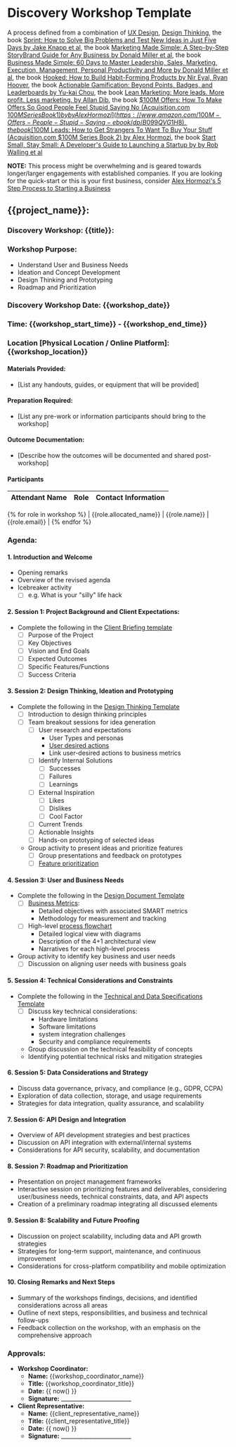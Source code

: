 # Discovery Workshop Template
A process defined from a combination of [UX Design](https://www.uxdesigninstitute.com/blog/ux-design-process/), [Design Thinking](https://www.thinkwithgoogle.com/future-of-marketing/creativity/design-thinking-principles/), the book [Sprint: How to Solve Big Problems and Test New Ideas in Just Five Days by Jake Knapp et al](https://www.amazon.com/Sprint-audiobook/dp/B01BXB1B7K), the book [Marketing Made Simple: A Step-by-Step StoryBrand Guide for Any Business by Donald Miller et al](https://www.amazon.com/Marketing-Made-Simple-Step-Step/dp/B07TTTYZRK), the book [Business Made Simple: 60 Days to Master Leadership, Sales, Marketing, Execution, Management, Personal Productivity and More by Donald Miller et al](https://www.amazon.com/Business-Made-Simple-Leadership-Marketing/dp/B0868V7TZG), the book [Hooked: How to Build Habit-Forming Products by Nir Eyal, Ryan Hoover](https://www.amazon.com/Hooked-How-Build-Habit-Forming-Products/dp/B00HZY1N0K), the book [Actionable Gamification: Beyond Points, Badges, and Leaderboards by Yu-kai Chou](https://www.amazon.com/Actionable-Gamification-audiobook/dp/B06XSWX7BN), the book [Lean Marketing: More leads. More profit. Less marketing. by Allan Dib](https://www.amazon.com/Lean-Marketing-Less-More-Business/dp/1774583941), the book [$100M Offers: How To Make Offers So Good People Feel Stupid Saying No (Acquisition.com $100M Series Book 1) by by Alex Hormozi](https://www.amazon.com/100M-Offers-People-Stupid-Saying-ebook/dp/B099QVG1H8), the book [$100M Leads: How to Get Strangers To Want To Buy Your Stuff (Acquisition.com $100M Series Book 2) by Alex Hormozi](https://www.amazon.com/100M-Leads-Strangers-Stuff-Acquisition-com-ebook/dp/B0CFDR3TYV), the book [Start Small, Stay Small: A Developer's Guide to Launching a Startup by by Rob Walling et al](https://www.amazon.com/Start-Small-Stay-Developers-Launching/dp/0615373968)

**NOTE:** This process might be overwhelming and is geared towards longer/larger engagements with established companies. If you are looking for the quick-start or this is your first business, consider [Alex Hormozi's 5 Step Process to Starting a Business](https://github.com/RyanJulyan/rocket/blob/main/02_discovery_and_planning_phase/quickstarts/alex_hormozi_5_step_process.md)

## {{project_name}}:

### Discovery Workshop: {{title}}:

### Workshop Purpose:  
- Understand User and Business Needs
- Ideation and Concept Development
- Design Thinking and Prototyping
- Roadmap and Prioritization

### Discovery Workshop Date: {{workshop_date}}
### Time: {{workshop_start_time}} - {{workshop_end_time}}
### Location [Physical Location / Online Platform]: {{workshop_location}}

#### Materials Provided:
- [List any handouts, guides, or equipment that will be provided]

#### Preparation Required:  
- [List any pre-work or information participants should bring to the workshop]

#### Outcome Documentation:
- [Describe how the outcomes will be documented and shared post-workshop]

#### Participants

| Attendant Name          | Role               | Contact Information           |
|-------------------------|--------------------|-------------------------------|
{% for role in workshop %}
| {{role.allocated_name}} | {{role.name}}      | {{role.email}}                |
{% endfor %}

### Agenda:  
#### 1. **Introduction and Welcome**
- Opening remarks
- Overview of the revised agenda
- Icebreaker activity
   - [ ] e.g. What is your "silly" life hack

#### 2. **Session 1: Project Background and Client Expectations:**
- Complete the following in the [Client Briefing template](https://github.com/RyanJulyan/rocket/blob/main/01_initiation_phase/01_client_briefing_template.md)
   - [ ] Purpose of the Project
   - [ ] Key Objectives
   - [ ] Vision and End Goals
   - [ ] Expected Outcomes
   - [ ] Specific Features/Functions
   - [ ] Success Criteria

#### 3. **Session 2: Design Thinking, Ideation and Prototyping**
- Complete the following in the [Design Thinking Template](https://github.com/RyanJulyan/rocket/blob/main/02_discovery_and_planning_phase/03_design_thinking_template.md)
   - [ ] Introduction to design thinking principles
   - [ ] Team breakout sessions for idea generation
      - [ ] User research and expectations
         - User Types and personas
         - [User desired actions](https://github.com/RyanJulyan/rocket/blob/main/03_design_and_documentation_phase/01_design_document_template.md#user-types--desired-actions)
         - Link user-desired actions to business metrics
      - [ ] Identify Internal Solutions
         - [ ] Successes
         - [ ] Failures
         - [ ] Learnings
      - [ ] External Inspiration
         - [ ] Likes
         - [ ] Dislikes
         - [ ] Cool Factor
      - [ ] Current Trends
      - [ ] Actionable Insights
      - [ ] Hands-on prototyping of selected ideas
   - Group activity to present ideas and prioritize features 
      - [ ] Group presentations and feedback on prototypes
      - [ ] [Feature prioritization](https://github.com/RyanJulyan/rocket/blob/main/03_design_and_documentation_phase/01_design_document_template.md#features-and-priorities)

#### 4. **Session 3: User and Business Needs**
- Complete the following in the [Design Document Template](https://github.com/RyanJulyan/rocket/blob/main/03_design_and_documentation_phase/01_design_document_template.md)
   - [ ] [Business Metrics](https://github.com/RyanJulyan/rocket/blob/main/03_design_and_documentation_phase/01_design_document_template.md#business-metrics):
      - Detailed objectives with associated SMART metrics
      - Methodology for measurement and tracking
   - [ ] High-level [process flowchart](https://github.com/RyanJulyan/rocket/blob/main/03_design_and_documentation_phase/01_design_document_template.md#high-level-process-flowchart)
      - Detailed logical view with diagrams
      - Description of the 4+1 architectural view
      - Narratives for each high-level process
- Group activity to identify key business and user needs
   - [ ] Discussion on aligning user needs with business goals

#### 5. **Session 4: Technical Considerations and Constraints**
- Complete the following in the [Technical and Data Specifications Template](https://github.com/RyanJulyan/rocket/blob/main/03_design_and_documentation_phase/02_technical_and_data_specifications_template.md)
   - [ ] Discuss key technical considerations: 
      - Hardware limitations
      - Software limitations
      - system integration challenges
      - Security and compliance requirements
   - Group discussion on the technical feasibility of concepts
   - Identifying potential technical risks and mitigation strategies

#### 6. **Session 5: Data Considerations and Strategy**
- Discuss data governance, privacy, and compliance (e.g., GDPR, CCPA)
- Exploration of data collection, storage, and usage requirements
- Strategies for data integration, quality assurance, and scalability

#### 7. **Session 6: API Design and Integration**
- Overview of API development strategies and best practices
- Discussion on API integration with external/internal systems
- Considerations for API security, scalability, and documentation

#### 8. **Session 7: Roadmap and Prioritization**
- Presentation on project management frameworks
- Interactive session on prioritizing features and deliverables, considering user/business needs, technical constraints, data, and API aspects
- Creation of a preliminary roadmap integrating all discussed elements

#### 9. **Session 8: Scalability and Future Proofing**
- Discussion on project scalability, including data and API growth strategies
- Strategies for long-term support, maintenance, and continuous improvement
- Considerations for cross-platform compatibility and mobile optimization

#### 10. **Closing Remarks and Next Steps**
- Summary of the workshops findings, decisions, and identified considerations across all areas
- Outline of next steps, responsibilities, and business and technical follow-ups
- Feedback collection on the workshop, with an emphasis on the comprehensive approach

### Approvals:
- **Workshop Coordinator:**
   - **Name:** {{workshop_coordinator_name}}
   - **Title:** {{workshop_coordinator_title}}
   - **Date:** {{ now() }}
   - **Signature:** _________________________
- **Client Representative:**
   - **Name:** {{client_representative_name}}
   - **Title:** {{client_representative_title}}
   - **Date:** {{ now() }}
   - **Signature:** _________________________
